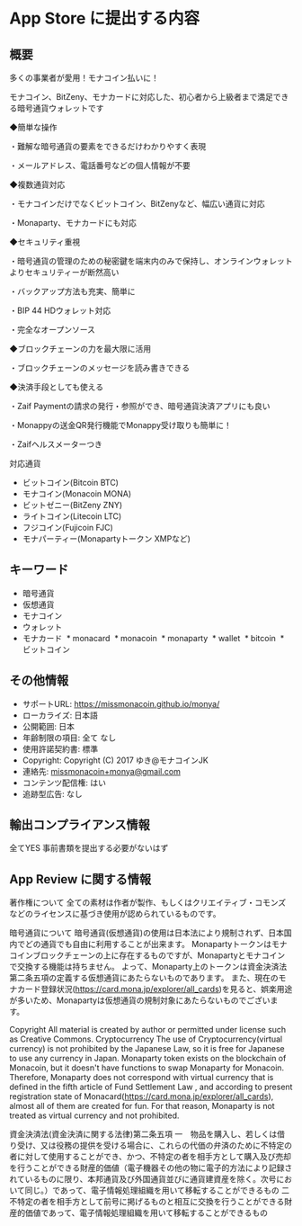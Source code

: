 # App Store に提出する内容

## 概要

多くの事業者が愛用！モナコイン払いに！

モナコイン、BitZeny、モナカードに対応した、初心者から上級者まで満足できる暗号通貨ウォレットです

◆簡単な操作

・難解な暗号通貨の要素をできるだけわかりやすく表現

・メールアドレス、電話番号などの個人情報が不要

◆複数通貨対応

・モナコインだけでなくビットコイン、BitZenyなど、幅広い通貨に対応

・Monaparty、モナカードにも対応

◆セキュリティ重視

・暗号通貨の管理のための秘密鍵を端末内のみで保持し、オンラインウォレットよりセキュリティーが断然高い

・バックアップ方法も充実、簡単に

・BIP 44 HDウォレット対応

・完全なオープンソース

◆ブロックチェーンの力を最大限に活用

・ブロックチェーンのメッセージを読み書きできる

◆決済手段としても使える

・Zaif Paymentの請求の発行・参照ができ、暗号通貨決済アプリにも良い

・Monappyの送金QR発行機能でMonappy受け取りも簡単に！

・Zaifヘルスメーターつき

対応通貨

  * ビットコイン(Bitcoin BTC)
  * モナコイン(Monacoin MONA)
  * ビットゼニー(BitZeny ZNY)
  * ライトコイン(Litecoin LTC)
  * フジコイン(Fujicoin FJC)
  * モナパーティー(Monapartyトークン XMPなど)

## キーワード

  * 暗号通貨
  * 仮想通貨
  * モナコイン
  * ウォレット
  * モナカード
  * monacard
  * monacoin
  * monaparty
  * wallet
  * bitcoin
  * ビットコイン

## その他情報
  * サポートURL: https://missmonacoin.github.io/monya/
  * ローカライズ: 日本語
  * 公開範囲: 日本
  * 年齢制限の項目: 全て なし
  * 使用許諾契約書: 標準
  * Copyright: Copyright (C) 2017 ゆき@モナコインJK
  * 連絡先: missmonacoin+monya@gmail.com
  * コンテンツ配信権: はい
  * 追跡型広告: なし

## 輸出コンプライアンス情報

全てYES
事前書類を提出する必要がないはず

## App Review に関する情報

著作権について
全ての素材は作者が製作、もしくはクリエイティブ・コモンズなどのライセンスに基づき使用が認められているものです。

暗号通貨について
暗号通貨(仮想通貨)の使用は日本法により規制されず、日本国内でどの通貨でも自由に利用することが出来ます。
Monapartyトークンはモナコインブロックチェーンの上に存在するものですが、Monapartyとモナコインで交換する機能は持ちません。
よって、Monaparty上のトークンは資金決済法第二条五項の定義する仮想通貨にあたらないものであります。
また、現在のモナカード登録状況(https://card.mona.jp/explorer/all_cards)を見ると、娯楽用途が多いため、Monapartyは仮想通貨の規制対象にあたらないものでございます。

Copyright
All material is created by author or permitted under license such as Creative Commons.
Cryptocurrency
The use of Cryptocurrency(virtual currency) is not prohibited by the Japanese Law, so it is free for Japanese to use any currency in Japan.
Monaparty token exists on the blockchain of Monacoin, but it doesn't have functions to swap Monaparty for Monacoin. Therefore, Monaparty does not correspond with virtual currency that is defined in the fifth article of Fund Settlement Law , and according to present registration state of Monacard(https://card.mona.jp/explorer/all_cards), almost all of them are created for fun.  For that reason, Monaparty is not treated as virtual currency and not prohibited.

資金決済法(資金決済に関する法律)第二条五項
一　物品を購入し、若しくは借り受け、又は役務の提供を受ける場合に、これらの代価の弁済のために不特定の者に対して使用することができ、かつ、不特定の者を相手方として購入及び売却を行うことができる財産的価値（電子機器その他の物に電子的方法により記録されているものに限り、本邦通貨及び外国通貨並びに通貨建資産を除く。次号において同じ。）であって、電子情報処理組織を用いて移転することができるもの
二　不特定の者を相手方として前号に掲げるものと相互に交換を行うことができる財産的価値であって、電子情報処理組織を用いて移転することができるもの
